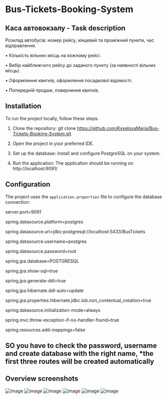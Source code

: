 # Bus-Tickets-Booking-System

## Каса автовокзалу - Task description

Розклад автобусів: номер рейсу, кінцевий та проміжний пункти, час відправлення.

• Кількість вільних місць на кожному рейсі.

• Вибір найближчого рейсу до заданого пункту (за наявності вільних місць).

• Оформлення квитків, оформлення посадкової відомості.

• Попередній продаж, повернення квитків.

## Installation

To run the project locally, follow these steps:

1. Clone the repository: git clone https://github.com/KyselovaMaria/Bus-Tickets-Booking-System.git
  
2. Open the project in your preferred IDE.

3. Set up the database: Install and configure PostgreSQL on your system.

4. Run the application: The application should be running on http://localhost:9091/


## Configuration
The project uses the `application.properties` file to configure the database connection:

server.port=9091

spring.datasource.platform=postgres

spring.datasource.url=jdbc:postgresql://localhost:5433/BusTickets

spring.datasource.username=postgres

spring.datasource.password=root

spring.jpa.database=POSTGRESQL

spring.jpa.show-sql=true

spring.jpa.generate-ddl=true

spring.jpa.hibernate.ddl-auto=update

spring.jpa.properties.hibernate.jdbc.lob.non_contextual_creation=true

spring.datasource.initialization-mode=always


spring.mvc.throw-exception-if-no-handler-found=true

spring.resources.add-mappings=false

## SO you have to check the password, username and create database with the right name, *the first three routes will be created automatically



## Overview screenshots
![image](https://github.com/KyselovaMaria/Bus-Tickets-Booking-System/assets/88087036/552e85da-1948-48cb-b9ea-3ef9b80725a8)
![image](https://github.com/KyselovaMaria/Bus-Tickets-Booking-System/assets/88087036/c13d84f5-0e86-4aef-9aff-c129ac1ccac5)
![image](https://github.com/KyselovaMaria/Bus-Tickets-Booking-System/assets/88087036/8af96a1d-7aeb-4287-b7cc-45311d827edc)
![image](https://github.com/KyselovaMaria/Bus-Tickets-Booking-System/assets/88087036/315e8ec8-a3f4-46da-a257-d3176eeabeb2)
![image](https://github.com/KyselovaMaria/Bus-Tickets-Booking-System/assets/88087036/6f14ef9f-a5a2-4a61-9cab-c68c55ab7294)
![image](https://github.com/KyselovaMaria/Bus-Tickets-Booking-System/assets/88087036/8a077991-c3f6-4fe0-b950-17b497023005)

